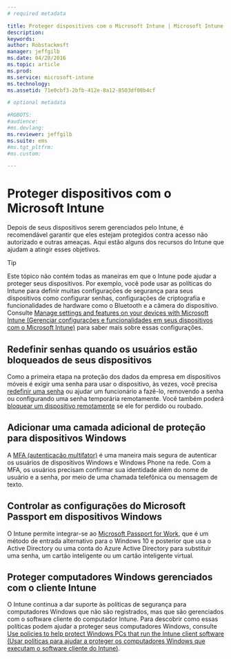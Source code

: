 ```yaml
---
# required metadata

title: Proteger dispositivos com o Microsoft Intune | Microsoft Intune
description:
keywords:
author: Robstackmsft
manager: jeffgilb
ms.date: 04/28/2016
ms.topic: article
ms.prod:
ms.service: microsoft-intune
ms.technology:
ms.assetid: 71e0cbf3-2bfb-412e-8a12-8503df08b4cf

# optional metadata

#ROBOTS:
#audience:
#ms.devlang:
ms.reviewer: jeffgilb
ms.suite: ems
#ms.tgt_pltfrm:
#ms.custom:

---
```


# Proteger dispositivos com o Microsoft Intune
Depois de seus dispositivos serem gerenciados pelo Intune, é recomendável garantir que eles estejam protegidos contra acesso não autorizado e outras ameaças. Aqui estão alguns dos recursos do Intune que ajudam a atingir esses objetivos.

> [!TIP]
> Este tópico não contém todas as maneiras em que o Intune pode ajudar a proteger seus dispositivos. Por exemplo, você pode usar as políticas do Intune para definir muitas configurações de segurança para seus dispositivos como configurar senhas, configurações de criptografia e funcionalidades de hardware como o Bluetooth e a câmera do dispositivo. Consulte [Manage settings and features on your devices with Microsoft Intune (Gerenciar configurações e funcionalidades em seus dispositivos com o Microsoft Intune)](manage-settings-and-features-on-your-devices-with-microsoft-intune-policies.md) para saber mais sobre essas configurações.

## Redefinir senhas quando os usuários estão bloqueados de seus dispositivos
Como a primeira etapa na proteção dos dados da empresa em dispositivos móveis é exigir uma senha para usar o dispositivo, às vezes, você precisa [redefinir uma senha](use-remote-lock-and-passcode-reset-in-microsoft-intune.md) ou ajudar um funcionário a fazê-lo, removendo a senha ou configurando uma senha temporária remotamente. Você também poderá [bloquear um dispositivo remotamente](use-remote-lock-and-passcode-reset-in-microsoft-intune.md) se ele for perdido ou roubado.

## Adicionar uma camada adicional de proteção para dispositivos Windows
A [MFA (autenticação multifator)](protect-windows-devices-with-multi-factor-authentication.md) é uma maneira mais segura de autenticar os usuários de dispositivos Windows e Windows Phone na rede.  Com a MFA, os usuários precisam confirmar sua identidade além do nome de usuário e a senha, por meio de uma chamada telefônica ou mensagem de texto.

## Controlar as configurações do Microsoft Passport em dispositivos Windows
O Intune permite integrar-se ao [Microsoft Passport for Work](control-microsoft-passport-settings-on-devices-with-microsoft-intune.md), que é um método de entrada alternativo para o Windows 10 e posterior que usa o Active Directory ou uma conta do Azure Active Directory para substituir uma senha, um cartão inteligente ou um cartão inteligente virtual.

## Proteger computadores Windows gerenciados com o cliente Intune
O Intune continua a dar suporte às políticas de segurança para computadores Windows que não são registrados, mas que são gerenciados com o software cliente do computador Intune. Para descobrir como essas políticas podem ajudar a proteger seus computadores Windows, consulte [Use policies to help protect Windows PCs that run the Intune client software (Usar políticas para ajudar a proteger os computadores Windows que executam o software cliente do Intune)](policies-to-protect-windows-pcs-in-microsoft-intune.md).


<!--HONumber=May16_HO1-->


